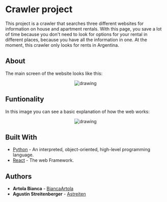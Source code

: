 # Crawler project

This project is a crawler that searches three different websites for information on house and apartment rentals. With this page, you save a lot of time because you don't need to look for options for your rental in different places, because you have all the information in one.
At the moment, this crawler only looks for rents in Argentina.

## About
The main screen of the website looks like this:
<p align="center">
<img src="https://i.ibb.co/Zx2wZHS/Sin-t-tulo.png" alt="drawing" />
</p>

## Funtionality
In this image you can see a basic explanation of how the web works:
<p align="center">
<img src="https://i.ibb.co/w6pgrZ9/IAW.png" alt="drawing" />
</p>

## Built With

* [Python](https://www.python.org/doc/) - An interpreted, object-oriented, high-level programming language.
* [React](https://es.reactjs.org/docs/getting-started.html) - The web Framework.

## Authors

* **Artola Bianca** - [BiancaArtola](https://github.com/BiancaArtola)
* **Agustin Streitenberger** - [Astreiten](https://github.com/astreiten)
